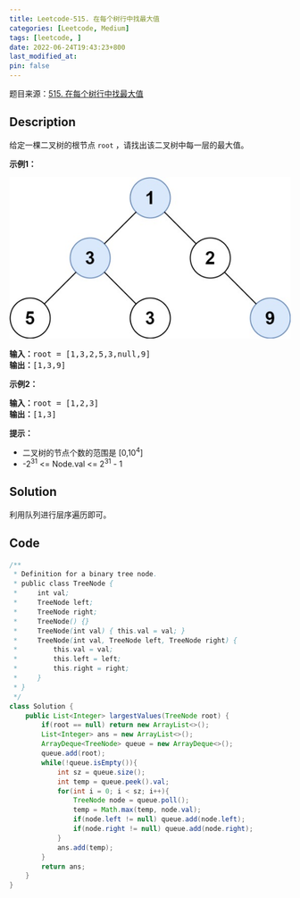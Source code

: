 ```yaml
---
title: Leetcode-515. 在每个树行中找最大值
categories: [Leetcode, Medium]
tags: [leetcode, ]
date: 2022-06-24T19:43:23+800
last_modified_at: 
pin: false
---
```


题目来源：[515. 在每个树行中找最大值](https://leetcode.cn/problems/find-largest-value-in-each-tree-row/)

## Description

给定一棵二叉树的根节点 `root` ，请找出该二叉树中每一层的最大值。


**示例1：**

![](/images/posts/2022-06-24-19-44-33.png)

<pre>
<strong>输入：</strong>root = [1,3,2,5,3,null,9]
<strong>输出：</strong>[1,3,9]
</pre>

**示例2：**

<pre>
<strong>输入：</strong>root = [1,2,3]
<strong>输出：</strong>[1,3]
</pre>

**提示：**

- 二叉树的节点个数的范围是 [0,10<sup>4</sup>]
- -2<sup>31</sup> <= Node.val <= 2<sup>31</sup> - 1
 


## Solution

利用队列进行层序遍历即可。


## Code
```java
/**
 * Definition for a binary tree node.
 * public class TreeNode {
 *     int val;
 *     TreeNode left;
 *     TreeNode right;
 *     TreeNode() {}
 *     TreeNode(int val) { this.val = val; }
 *     TreeNode(int val, TreeNode left, TreeNode right) {
 *         this.val = val;
 *         this.left = left;
 *         this.right = right;
 *     }
 * }
 */
class Solution {
    public List<Integer> largestValues(TreeNode root) {
        if(root == null) return new ArrayList<>();
        List<Integer> ans = new ArrayList<>();
        ArrayDeque<TreeNode> queue = new ArrayDeque<>();
        queue.add(root);
        while(!queue.isEmpty()){
            int sz = queue.size();
            int temp = queue.peek().val;
            for(int i = 0; i < sz; i++){
                TreeNode node = queue.poll();
                temp = Math.max(temp, node.val);
                if(node.left != null) queue.add(node.left);
                if(node.right != null) queue.add(node.right);
            }
            ans.add(temp);
        }
        return ans;
    }
}
```
